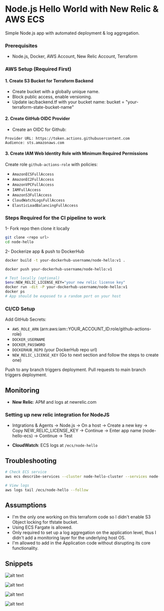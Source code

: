 # Node.js Hello World with New Relic & AWS ECS

Simple Node.js app with automated deployment & log aggregation.


### Prerequisites
- Node.js, Docker, AWS Account, New Relic Account, Terraform

### AWS Setup (Required First)

#### 1. Create S3 Bucket for Terraform Backend

- Create bucket with a globally unique name.
- Block public access, enable versioning.
- Update iac/backend.tf with your bucket name:
     bucket = "your-terraform-state-bucket-name"

#### 2. Create GitHub OIDC Provider
- Create an OIDC for Github:
```
Provider URL: https://token.actions.githubusercontent.com
Audience: sts.amazonaws.com
```

#### 3. Create IAM Web Identity Role with Minimum Required Permissions
Create role `github-actions-role` with policies:
- `AmazonECSFullAccess`
- `AmazonEC2FullAccess` 
- `AmazonVPCFullAccess`
- `IAMFullAccess`
- `AmazonS3FullAccess`
- `CloudWatchLogsFullAccess`
- `ElasticLoadBalancingFullAccess`

### Steps Required for the CI pipeline to work
1- Fork repo then clone it locally
```bash
git clone <repo url>
cd node-hello
```
2- Dockerize app & push to DockerHub
```bash
docker build -t your-dockerhub-username/node-hello:v1 .

docker push your-dockerhub-username/node-hello:v1

# Test locally (optional)
$env:NEW_RELIC_LICENSE_KEY="your new relic license key"
docker run -dit -P your-dockerhub-username/node-hello:v1
docker ps
# App should be exposed to a random port on your host
```

### CI/CD Setup
Add GitHub Secrets:
- `AWS_ROLE_ARN` (arn:aws:iam::YOUR_ACCOUNT_ID:role/github-actions-role)
- `DOCKER_USERNAME`
- `DOCKER_PASSWORD`
- `DOCKERHUB_REPO` (your DockerHub repo url)
- `NEW_RELIC_LICENSE_KEY` (Go to next section and follow the steps to create one)

Push to any branch triggers deployment.
Pull requests to main branch triggers deployment.

## Monitoring
- **New Relic**: APM and logs at newrelic.com

### Setting up new relic integration for NodeJS
- Intgrations & Agents -> Node.js -> On a host -> Create a new key -> Copy NEW_RELIC_LICENSE_KEY -> Continue -> Enter app name (node-hello-ecs) -> Continue -> Test

- **CloudWatch**: ECS logs at `/ecs/node-hello`

## Troubleshooting
```bash
# Check ECS service
aws ecs describe-services --cluster node-hello-cluster --services node-hello-task-service

# View logs
aws logs tail /ecs/node-hello --follow
```

## Assumptions
- I'm the only one working on this terraform code so I didn't enable S3 Object locking for tfstate bucket.
- Using ECS Fargate is allowed.
- Only required to set up a log aggregation on the application level, thus I didn't add a monitoring layer for the underlying host OS.
- I'm allowed to add in the Application code without disrupting its core functionality.

## Snippets 
![alt text](node-hello\docs\image3.png)

![alt text](node-hello\docs\image.png)

![alt text](node-hello\docs\image1.png)

![alt text](node-hello\docs\image2.png)

